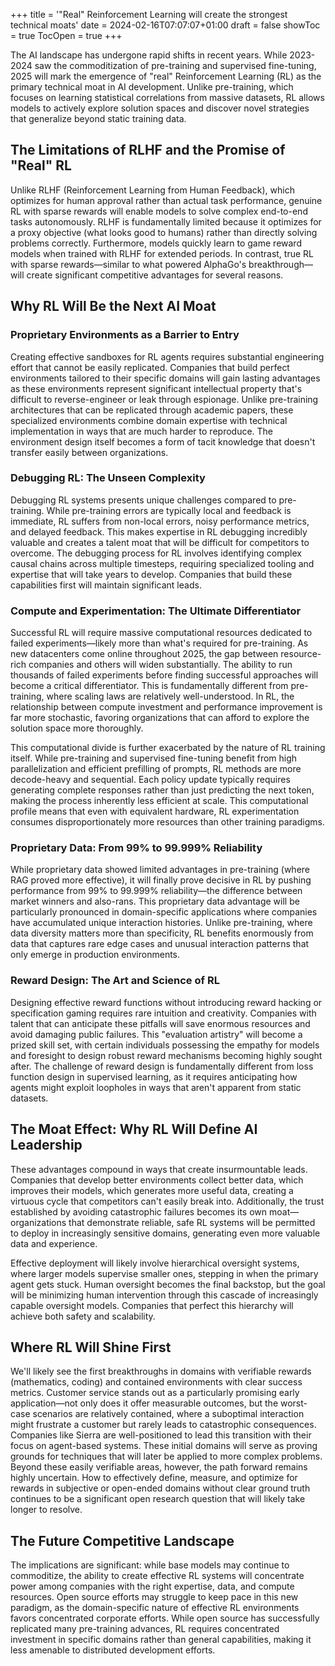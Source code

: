 +++
title = '"Real" Reinforcement Learning will create the strongest technical moats'
date = 2024-02-16T07:07:07+01:00
draft = false
showToc = true
TocOpen = true
+++


The AI landscape has undergone rapid shifts in recent years. While 2023-2024 saw the commoditization of pre-training and supervised fine-tuning, 2025 will mark the emergence of "real" Reinforcement Learning (RL) as the primary technical moat in AI development. Unlike pre-training, which focuses on learning statistical correlations from massive datasets, RL allows models to actively explore solution spaces and discover novel strategies that generalize beyond static training data.

## The Limitations of RLHF and the Promise of "Real" RL

Unlike RLHF (Reinforcement Learning from Human Feedback), which optimizes for human approval rather than actual task performance, genuine RL with sparse rewards will enable models to solve complex end-to-end tasks autonomously. RLHF is fundamentally limited because it optimizes for a proxy objective (what looks good to humans) rather than directly solving problems correctly. Furthermore, models quickly learn to game reward models when trained with RLHF for extended periods. In contrast, true RL with sparse rewards—similar to what powered AlphaGo's breakthrough—will create significant competitive advantages for several reasons.

## Why RL Will Be the Next AI Moat

### Proprietary Environments as a Barrier to Entry

Creating effective sandboxes for RL agents requires substantial engineering effort that cannot be easily replicated. Companies that build perfect environments tailored to their specific domains will gain lasting advantages as these environments represent significant intellectual property that's difficult to reverse-engineer or leak through espionage. Unlike pre-training architectures that can be replicated through academic papers, these specialized environments combine domain expertise with technical implementation in ways that are much harder to reproduce. The environment design itself becomes a form of tacit knowledge that doesn't transfer easily between organizations.

### Debugging RL: The Unseen Complexity

Debugging RL systems presents unique challenges compared to pre-training. While pre-training errors are typically local and feedback is immediate, RL suffers from non-local errors, noisy performance metrics, and delayed feedback. This makes expertise in RL debugging incredibly valuable and creates a talent moat that will be difficult for competitors to overcome. The debugging process for RL involves identifying complex causal chains across multiple timesteps, requiring specialized tooling and expertise that will take years to develop. Companies that build these capabilities first will maintain significant leads.

### Compute and Experimentation: The Ultimate Differentiator

Successful RL will require massive computational resources dedicated to failed experiments—likely more than what's required for pre-training. As new datacenters come online throughout 2025, the gap between resource-rich companies and others will widen substantially. The ability to run thousands of failed experiments before finding successful approaches will become a critical differentiator. This is fundamentally different from pre-training, where scaling laws are relatively well-understood. In RL, the relationship between compute investment and performance improvement is far more stochastic, favoring organizations that can afford to explore the solution space more thoroughly.

This computational divide is further exacerbated by the nature of RL training itself. While pre-training and supervised fine-tuning benefit from high parallelization and efficient prefilling of prompts, RL methods are more decode-heavy and sequential. Each policy update typically requires generating complete responses rather than just predicting the next token, making the process inherently less efficient at scale. This computational profile means that even with equivalent hardware, RL experimentation consumes disproportionately more resources than other training paradigms.

### Proprietary Data: From 99% to 99.999% Reliability

While proprietary data showed limited advantages in pre-training (where RAG proved more effective), it will finally prove decisive in RL by pushing performance from 99% to 99.999% reliability—the difference between market winners and also-rans. This proprietary data advantage will be particularly pronounced in domain-specific applications where companies have accumulated unique interaction histories. Unlike pre-training, where data diversity matters more than specificity, RL benefits enormously from data that captures rare edge cases and unusual interaction patterns that only emerge in production environments.

### Reward Design: The Art and Science of RL

Designing effective reward functions without introducing reward hacking or specification gaming requires rare intuition and creativity. Companies with talent that can anticipate these pitfalls will save enormous resources and avoid damaging public failures. This "evaluation artistry" will become a prized skill set, with certain individuals possessing the empathy for models and foresight to design robust reward mechanisms becoming highly sought after. The challenge of reward design is fundamentally different from loss function design in supervised learning, as it requires anticipating how agents might exploit loopholes in ways that aren't apparent from static datasets.

## The Moat Effect: Why RL Will Define AI Leadership

These advantages compound in ways that create insurmountable leads. Companies that develop better environments collect better data, which improves their models, which generates more useful data, creating a virtuous cycle that competitors can't easily break into. Additionally, the trust established by avoiding catastrophic failures becomes its own moat—organizations that demonstrate reliable, safe RL systems will be permitted to deploy in increasingly sensitive domains, generating even more valuable data and experience.

Effective deployment will likely involve hierarchical oversight systems, where larger models supervise smaller ones, stepping in when the primary agent gets stuck. Human oversight becomes the final backstop, but the goal will be minimizing human intervention through this cascade of increasingly capable oversight models. Companies that perfect this hierarchy will achieve both safety and scalability.

## Where RL Will Shine First

We'll likely see the first breakthroughs in domains with verifiable rewards (mathematics, coding) and contained environments with clear success metrics. Customer service stands out as a particularly promising early application—not only does it offer measurable outcomes, but the worst-case scenarios are relatively contained, where a suboptimal interaction might frustrate a customer but rarely leads to catastrophic consequences. Companies like Sierra are well-positioned to lead this transition with their focus on agent-based systems. These initial domains will serve as proving grounds for techniques that will later be applied to more complex problems. Beyond these easily verifiable areas, however, the path forward remains highly uncertain. How to effectively define, measure, and optimize for rewards in subjective or open-ended domains without clear ground truth continues to be a significant open research question that will likely take longer to resolve.

## The Future Competitive Landscape

The implications are significant: while base models may continue to commoditize, the ability to create effective RL systems will concentrate power among companies with the right expertise, data, and compute resources. Open source efforts may struggle to keep pace in this new paradigm, as the domain-specific nature of effective RL environments favors concentrated corporate efforts. While open source has successfully replicated many pre-training advances, RL requires concentrated investment in specific domains rather than general capabilities, making it less amenable to distributed development efforts.

